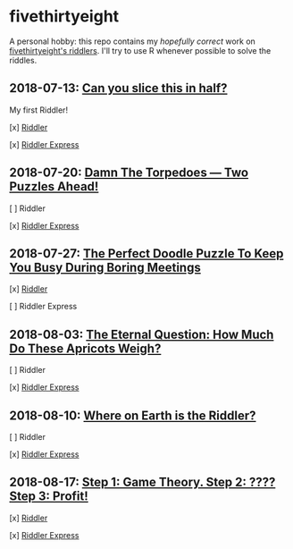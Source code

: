 # fivethirtyeight
A personal hobby: this repo contains my *hopefully correct* work on [fivethirtyeight's riddlers](https://fivethirtyeight.com/tag/the-riddler/). I'll try to use R whenever possible to solve the riddles.

## 2018-07-13: [Can you slice this in half?](https://fivethirtyeight.com/features/can-you-slice-this-in-half/)
My first Riddler!

[x] [Riddler](https://github.com/wcac26/fivethirtyeight/blob/master/20180713/work.md#riddler)

[x] [Riddler Express](https://github.com/wcac26/fivethirtyeight/blob/master/20180713/work.md#riddler-express)

## 2018-07-20: [Damn The Torpedoes — Two Puzzles Ahead!](https://fivethirtyeight.com/features/damn-the-torpedoes-two-puzzles-ahead/)

[ ] Riddler

[x] [Riddler Express](https://github.com/wcac26/fivethirtyeight/blob/master/20180720/work.md#riddler-express)

## 2018-07-27: [The Perfect Doodle Puzzle To Keep You Busy During Boring Meetings](https://fivethirtyeight.com/features/the-perfect-doodle-puzzle-to-keep-you-busy-during-boring-meetings/)

[x] [Riddler](https://github.com/wcac26/fivethirtyeight/blob/master/20180727/work.md#riddler)

[ ] Riddler Express

## 2018-08-03: [The Eternal Question: How Much Do These Apricots Weigh?](https://fivethirtyeight.com/features/the-eternal-question-how-much-do-these-apricots-weigh/)

[ ] Riddler

[x] [Riddler Express](https://github.com/wcac26/fivethirtyeight/blob/master/20180803/work.md#riddler-express)

## 2018-08-10: [Where on Earth is the Riddler?](https://fivethirtyeight.com/features/where-on-earth-is-the-riddler/)

[ ] Riddler

[x] [Riddler Express](https://github.com/wcac26/fivethirtyeight/blob/master/20180810/work.md#riddler-express)

## 2018-08-17: [Step 1: Game Theory. Step 2: ???? Step 3: Profit!](https://fivethirtyeight.com/features/step-1-game-theory-step-2-step-3-profit/)

[x] [Riddler](https://github.com/wcac26/fivethirtyeight/blob/master/20180817/work.md#riddler)

[x] [Riddler Express](https://github.com/wcac26/fivethirtyeight/blob/master/20180817/work.md#riddler-express)

